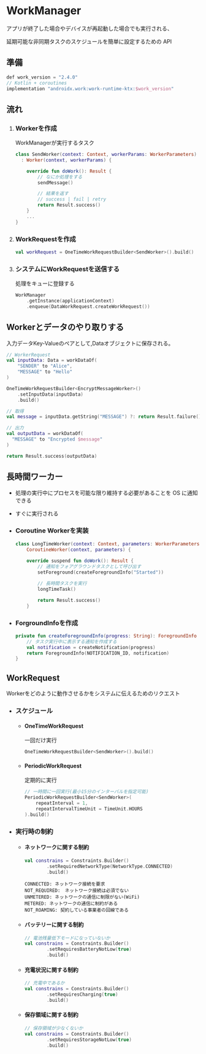 # WorkManager
アプリが終了した場合やデバイスが再起動した場合でも実行される、

延期可能な非同期タスクのスケジュールを簡単に設定するための API

## 準備
```kotlin
def work_version = "2.4.0"
// Kotlin + coroutines
implementation "androidx.work:work-runtime-ktx:$work_version"
```

## 流れ 
1. ### Workerを作成  
    WorkManagerが実行するタスク
    ```kotlin
    class SendWorker(context: Context, workerParams: WorkerParameters)
      : Worker(context, workerParams) {

        override fun doWork(): Result {
            // なにか処理をする
            sendMessage()

            // 結果を返す
            // success | fail | retry
            return Result.success()
        }
        ...
    }
    ```
2. ### WorkRequestを作成
    ```kotlin
    val workRequest = OneTimeWorkRequestBuilder<SendWorker>().build()
    ```
3. ### システムにWorkRequestを送信する
    処理をキューに登録する

    ```kotlin
    WorkManager
        .getInstance(applicationContext)
        .enqueue(DataWorkRequest.createWorkRequest())
    ```

## Workerとデータのやり取りする
入力データKey-Valueのペアとして,Dataオブジェクトに保存される。
```kotlin
// WorkerRequest
val inputData: Data = workDataOf(
    "SENDER" to "Alice",
    "MESSAGE" to "Hello"
)

OneTimeWorkRequestBuilder<EncryptMessageWorker>()
    .setInputData(inputData)
    .build()
```
```kotlin
// 取得
val message = inputData.getString("MESSAGE") ?: return Result.failure()

// 出力
val outputData = workDataOf(
  "MESSAGE" to "Encrypted $message"
)

return Result.success(outputData)
```
## 長時間ワーカー
- 処理の実行中にプロセスを可能な限り維持する必要があることを OS に通知できる
- すぐに実行される
- ### Coroutine Workerを実装
  ```kotlin
  class LongTimeWorker(context: Context, parameters: WorkerParameters) :
      CoroutineWorker(context, parameters) {
      
      override suspend fun doWork(): Result {
          // 通知をフォアグラウンドタスクとして呼び出す
          setForeground(createForegroundInfo("Started"))

          // 長時間タスクを実行
          longTimeTask()

          return Result.success()
      }
  ```

- ### ForgroundInfoを作成
  ```kotlin
  private fun createForegroundInfo(progress: String): ForegroundInfo {
      // タスク実行中に表示する通知を作成する
      val notification = createNotification(progress)
      return ForegroundInfo(NOTIFICATION_ID, notification)
  }
  ```
## WorkRequest
Workerをどのように動作させるかをシステムに伝えるためのリクエスト
- ### スケジュール
  - #### OneTimeWorkRequest
    一回だけ実行
    ```kotlin
    OneTimeWorkRequestBuilder<SendWorker>().build()
    ```
  - #### PeriodicWorkRequest
    定期的に実行
    ```kotlin
    // 一時間に一回実行(最小15分のインターバルを指定可能)
    PeriodicWorkRequestBuilder<SendWorker>(
        repeatInterval = 1,
        repeatIntervalTimeUnit = TimeUnit.HOURS
    ).build()
    ```
- ### 実行時の制約
  - #### ネットワークに関する制約
    ```kotlin
    val constrains = Constraints.Builder()
            .setRequiredNetworkType(NetworkType.CONNECTED)
            .build()
    ```
    ```
    CONNECTED: ネットワーク接続を要求
    NOT_REQUIRED:　ネットワーク接続は必須でない
    UNMETERED: ネットワークの通信に制限がない(WiFi)
    METERED: ネットワークの通信に制約がある
    NOT_ROAMING: 契約している事業者の回線である
    ```
  - #### バッテリーに関する制約
    ```kotlin
    // 電池残量低下モードになっていないか
    val constrains = Constraints.Builder()
            .setRequiresBatteryNotLow(true)
            .build()
    ```
  - #### 充電状況に関する制約
    ```kotlin
    // 充電中であるか
    val constrains = Constraints.Builder()
            .setRequiresCharging(true)
            .build()
    ```
  - #### 保存領域に関する制約
    ```kotlin
    // 保存領域が少なくないか
    val constrains = Constraints.Builder()
            .setRequiresStorageNotLow(true)
            .build()
    ```
